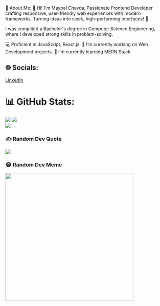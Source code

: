 💫 About Me:
👋 Hi! I'm Maypal Chavda, Passionate Frontend Developer crafting responsive, user-friendly web experiences with modern frameworks. Turning ideas into sleek, high-performing interfaces! 🚀

I was complited a Bachelor's degree in Computer Science Engineering, where I developed strong skills in problem-solving.

💻 Proficient in JavaScript, React.js.
🔭 I’m currently working on Web Development projects.
🌱 I’m currently learning MERN Stack


## 🌐 Socials:
[LinkedIn](https://www.linkedin.com/in/chavda-maypal-/)

# 📊 GitHub Stats:

![](https://github-readme-stats.vercel.app/api?username=Maypal19&theme=dark&hide_border=false&include_all_commits=false&count_private=false)
![](https://github-readme-streak-stats.herokuapp.com/?user=Maypal19&theme=dark&hide_border=false)
<br/>
![](https://github-readme-stats.vercel.app/api/top-langs/?username=Maypal19&theme=dark&hide_border=false&include_all_commits=false&count_private=false&layout=compact)

### ✍️ Random Dev Quote
![](https://quotes-github-readme.vercel.app/api?type=horizontal&theme=dark)

### 😂 Random Dev Meme
<img src='https://randommeme-five.vercel.app/' style="height: 400px;"/> 



